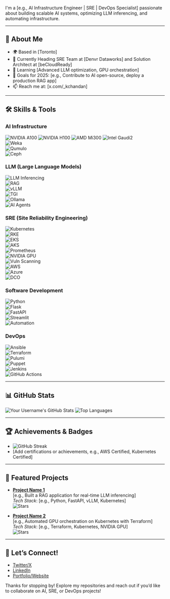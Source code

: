 

I'm a [e.g., AI Infrastructure Engineer | SRE | DevOps Specialist] passionate about building scalable AI systems, optimizing LLM inferencing, and automating infrastructure. 

---

## 🚀 About Me
- 🌍 Based in [Toronto]
- 💼 Currently Heading SRE Team at [Denvr Dataworks] and Solution Architect at [beCloudReady]
- 🌱 Learning [Advanced LLM optimization, GPU orchestration]
- 🎯 Goals for 2025: [e.g., Contribute to AI open-source, deploy a production RAG app]
- 📫 Reach me at: [x.com/_kchandan]

---

## 🛠️ Skills & Tools

### AI Infrastructure
![NVIDIA A100](https://img.shields.io/badge/NVIDIA%20A100-76B900?style=flat&logo=nvidia&logoColor=white)
![NVIDIA H100](https://img.shields.io/badge/NVIDIA%20H100-76B900?style=flat&logo=nvidia&logoColor=white)
![AMD Mi300](https://img.shields.io/badge/AMD%20Mi300-ED1C24?style=flat&logo=amd&logoColor=white)
![Intel Gaudi2](https://img.shields.io/badge/Intel%20Gaudi2-0071C5?style=flat&logo=intel&logoColor=white)  
![Weka](https://img.shields.io/badge/Weka-FF6600?style=flat)  
![Qumulo](https://img.shields.io/badge/Qumulo-00AEEF?style=flat)  
![Ceph](https://img.shields.io/badge/Ceph-FF4500?style=flat)

### LLM (Large Language Models)
![LLM Inferencing](https://img.shields.io/badge/LLM%20Inferencing-6A5ACD?style=flat)  
![RAG](https://img.shields.io/badge/RAG%20Apps-4682B4?style=flat)  
![vLLM](https://img.shields.io/badge/vLLM-FFD700?style=flat)  
![TGI](https://img.shields.io/badge/TGI-20B2AA?style=flat)  
![Ollama](https://img.shields.io/badge/Ollama-32CD32?style=flat)  
![AI Agents](https://img.shields.io/badge/AI%20Agent%20Dev-9932CC?style=flat)

### SRE (Site Reliability Engineering)
![Kubernetes](https://img.shields.io/badge/Kubernetes-326CE5?style=flat&logo=kubernetes&logoColor=white)  
![RKE](https://img.shields.io/badge/RKE-326CE5?style=flat)  
![EKS](https://img.shields.io/badge/EKS-FF9900?style=flat&logo=amazonaws&logoColor=white)  
![AKS](https://img.shields.io/badge/AKS-0078D4?style=flat&logo=microsoftazure&logoColor=white)  
![Prometheus](https://img.shields.io/badge/Prometheus-E6522C?style=flat&logo=prometheus&logoColor=white)  
![NVIDIA GPU](https://img.shields.io/badge/NVIDIA%20GPU-76B900?style=flat&logo=nvidia&logoColor=white)  
![Vuln Scanning](https://img.shields.io/badge/Vuln%20Scanning-FF4500?style=flat)  
![AWS](https://img.shields.io/badge/AWS-232F3E?style=flat&logo=amazonaws&logoColor=white)  
![Azure](https://img.shields.io/badge/Azure-0078D4?style=flat&logo=microsoftazure&logoColor=white)  
![DCO](https://img.shields.io/badge/DCO-4682B4?style=flat)

### Software Development
![Python](https://img.shields.io/badge/Python-3776AB?style=flat&logo=python&logoColor=white)  
![Flask](https://img.shields.io/badge/Flask-000000?style=flat&logo=flask&logoColor=white)  
![FastAPI](https://img.shields.io/badge/FastAPI-009688?style=flat&logo=fastapi&logoColor=white)  
![Streamlit](https://img.shields.io/badge/Streamlit-FF4B4B?style=flat&logo=streamlit&logoColor=white)  
![Automation](https://img.shields.io/badge/Automation-6A5ACD?style=flat)

### DevOps
![Ansible](https://img.shields.io/badge/Ansible-EE0000?style=flat&logo=ansible&logoColor=white)  
![Terraform](https://img.shields.io/badge/Terraform-7B42BC?style=flat&logo=terraform&logoColor=white)  
![Pulumi](https://img.shields.io/badge/Pulumi-8A1F9C?style=flat&logo=pulumi&logoColor=white)  
![Puppet](https://img.shields.io/badge/Puppet-FFAE1A?style=flat&logo=puppet&logoColor=white)  
![Jenkins](https://img.shields.io/badge/Jenkins-D24939?style=flat&logo=jenkins&logoColor=white)  
![GitHub Actions](https://img.shields.io/badge/GitHub%20Actions-2088FF?style=flat&logo=githubactions&logoColor=white)

---

## 📊 GitHub Stats
![Your Username's GitHub Stats](https://github-readme-stats.vercel.app/api?username=your-username&show_icons=true&theme=radical)
![Top Languages](https://github-readme-stats.vercel.app/api/top-langs/?username=your-username&layout=compact&theme=radical)

---

## 🏆 Achievements & Badges
- ![GitHub Streak](https://github-readme-streak-stats.herokuapp.com/?user=your-username&theme=radical)
- [Add certifications or achievements, e.g., AWS Certified, Kubernetes Certified]

---

## 🌟 Featured Projects
- **[Project Name 1](https://github.com/your-username/project-repo)**  
  [e.g., Built a RAG application for real-time LLM inferencing]  
  *Tech Stack*: [e.g., Python, FastAPI, vLLM, Kubernetes]  
  ![Stars](https://img.shields.io/github/stars/your-username/project-repo?style=social)

- **[Project Name 2](https://github.com/your-username/project-repo)**  
  [e.g., Automated GPU orchestration on Kubernetes with Terraform]  
  *Tech Stack*: [e.g., Terraform, Kubernetes, NVIDIA GPU]  
  ![Stars](https://img.shields.io/github/stars/your-username/project-repo?style=social)

---

## 🤝 Let’s Connect!
- [Twitter/X](https://twitter.com/your-handle)  
- [LinkedIn](https://linkedin.com/in/your-profile)  
- [Portfolio/Website](https://yourwebsite.com)

Thanks for stopping by! Explore my repositories and reach out if you’d like to collaborate on AI, SRE, or DevOps projects!

